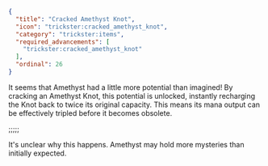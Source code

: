 ```json
{
  "title": "Cracked Amethyst Knot",
  "icon": "trickster:cracked_amethyst_knot",
  "category": "trickster:items",
  "required_advancements": [
    "trickster:cracked_amethyst_knot"
  ],
  "ordinal": 26
}
```

It seems that Amethyst had a little more potential than imagined! 
By cracking an Amethyst Knot, this potential is unlocked, instantly recharging the Knot back to twice its original capacity.
This means its mana output can be effectively tripled before it becomes obsolete.

;;;;;

It's unclear why this happens. Amethyst may hold more mysteries than initially expected.
